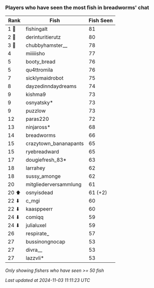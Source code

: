 ### Players who have seen the most fish in breadworms' chat
| Rank | Fish | Fish Seen |
|------|--------|-----------|
| 1 🥇  | fishingalt  | 81 |
| 2 🥈  | derinturitierutz  | 80 |
| 3 🥉  | chubbyhamster__  | 78 |
| 4  | miiiiisho  | 77 |
| 5  | booty_bread  | 76 |
| 5  | qu4ttromila  | 76 |
| 7  | sicklymaidrobot  | 75 |
| 8  | dayzedinndaydreams  | 74 |
| 9  | kishma9  | 73 |
| 9  | osnyatsky*  | 73 |
| 9  | puzzlow  | 73 |
| 12  | paras220  | 72 |
| 13  | ninjaross*  | 68 |
| 14  | breadworms  | 66 |
| 15  | crazytown_bananapants  | 65 |
| 15  | ryebreadward  | 65 |
| 17  | dougiefresh_83*  | 63 |
| 18  | larrahey  | 62 |
| 18  | sussy_amonge  | 62 |
| 20  | mitgliederversammlung  | 61 |
| 20 ⬆ | osnyisdead  | 61 (+2) |
| 22 ⬇ | c_mgi  | 60 |
| 22 ⬇ | kaasppeerr  | 60 |
| 24 ⬇ | comiqq  | 59 |
| 24 ⬇ | julialuxel  | 59 |
| 26  | respirate_  | 57 |
| 27  | bussinongnocap  | 53 |
| 27  | divra__  | 53 |
| 27  | lazzvli*  | 53 |

_Only showing fishers who have seen >= 50 fish_

_Last updated at 2024-11-03 11:11:23 UTC_